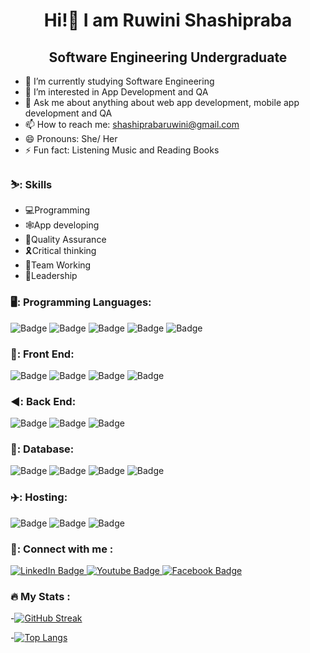 <div id="header" align="center">
  <h1>
    Hi!👋 I am Ruwini Shashipraba</h1>
  </div>

<div align="center">
  <h2>
    Software Engineering Undergraduate </h2>
</div>


- 🔭 I’m currently studying Software Engineering
- 🌱 I’m interested in App Development and QA 
- 💬 Ask me about anything about web app development, mobile app development and QA
- 📫 How to reach me: shashiprabaruwini@gmail.com
- 😄 Pronouns: She/ Her
- ⚡ Fun fact: Listening Music and Reading Books

### ⛷️: Skills
- 💻Programming
- 🕸️App developing
- 🧪Quality Assurance
- 🎗️Critical thinking
- 👭Team Working
- 👑Leadership

### 🖥️: Programming Languages:
<div id="badges">
    <img src="https://img.shields.io/badge/C-blue?style=for-the-badge&logo=C&logoColor=white" alt="Badge"/>
    <img src="https://img.shields.io/badge/Java-ED8B00?style=for-the-badge&logo=openjdk&logoColor=white" alt="Badge"/>
    <img src="https://img.shields.io/badge/dart-black?style=for-the-badge&logo=dart&logoColor=white" alt="Badge"/>
    <img src="https://img.shields.io/badge/python-green?style=for-the-badge&logo=python&logoColor=white" alt="Badge"/>
    <img src="https://img.shields.io/badge/javascript-red?style=for-the-badge&logo=javascript&logoColor=white" alt="Badge"/>
</div>

### 🚅: Front End:
<div id="badges">
    <img src="https://img.shields.io/badge/flutter-blue?style=for-the-badge&logo=flutter&logoColor=white" alt="Badge"/>
    <img src="https://img.shields.io/badge/react-black?style=for-the-badge&logo=react&logoColor=white" alt="Badge"/>
    <img src="https://img.shields.io/badge/HTML-239120?style=for-the-badge&logo=html5&logoColor=white" alt="Badge"/>
    <img src="https://img.shields.io/badge/CSS-239120?&style=for-the-badge&logo=css3&logoColor=white" alt="Badge"/>
</div>

### ◀️: Back End:
<div id="badges">
    <img src="https://img.shields.io/badge/PHP-777BB4?style=for-the-badge&logo=php&logoColor=white" alt="Badge"/>
    <img src="https://img.shields.io/badge/python-green?style=for-the-badge&logo=python&logoColor=white" alt="Badge"/>
    <img src="https://img.shields.io/badge/javascript-red?style=for-the-badge&logo=javascript&logoColor=white" alt="Badge"/>
</div>

### 🚀: Database:
<div id="badges">
    <img src="https://img.shields.io/badge/firebase-blue?style=for-the-badge&logo=firebase&logoColor=yellow" alt="Badge"/>
    <img src="https://img.shields.io/badge/mysql-green?style=for-the-badge&logo=mysql&logoColor=white" alt="Badge"/>
    <img src="https://img.shields.io/badge/phpmyadmin-red?style=for-the-badge&logo=phpmyadmin&logoColor=white" alt="Badge"/>
    <img src="https://img.shields.io/badge/mongodb-green?style=for-the-badge&logo=mongodb&logoColor=white" alt="Badge"/>
</div>

### ✈️: Hosting:
<div id="badges">
    <img src="https://img.shields.io/badge/Heroku-430098?style=for-the-badge&logo=heroku&logoColor=white" alt="Badge"/>
    <img src="https://img.shields.io/badge/IBM-green?style=for-the-badge&logo=IBM&logoColor=white" alt="Badge"/>
    <img src="https://img.shields.io/badge/firebase-blue?style=for-the-badge&logo=firebase&logoColor=white" alt="Badge"/>
    </div>

### 📲: Connect with me :

<div id="badges">
  <a href="https://www.linkedin.com/in/ruwini-shashipraba-somasiri-9600291b2/">
    <img src="https://img.shields.io/badge/LinkedIn-blue?style=for-the-badge&logo=linkedin&logoColor=white" alt="LinkedIn Badge"/>
  </a>
  <a href="https://www.youtube.com/@Fun-IT">
    <img src="https://img.shields.io/badge/YouTube-red?style=for-the-badge&logo=youtube&logoColor=white" alt="Youtube Badge"/>
  </a>
  <a href="https://www.facebook.com/ruwini.shashipraba.1">
    <img src="https://img.shields.io/badge/Facebook-blue?style=for-the-badge&logo=facebook&logoColor=white" alt="Facebook Badge"/>
  </a>
</div>

### :fire: My Stats :
-[![GitHub Streak](http://github-readme-streak-stats.herokuapp.com?user=RuwiniShashipraba&theme=dark&background=000000)](https://git.io/streak-stats)


-[![Top Langs](https://github-readme-stats.vercel.app/api/top-langs/?username=RuwiniShashipraba&layout=compact&theme=vision-friendly-dark)](https://github.com/anuraghazra/github-readme-stats)
